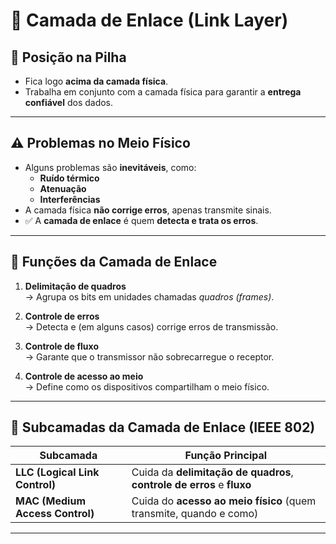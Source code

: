# 🧩 Camada de Enlace (Link Layer)

## 🧬 Posição na Pilha
- Fica logo **acima da camada física**.
- Trabalha em conjunto com a camada física para garantir a **entrega confiável** dos dados.

---

## ⚠️ Problemas no Meio Físico
- Alguns problemas são **inevitáveis**, como:
  - **Ruído térmico**
  - **Atenuação**
  - **Interferências**
- A camada física **não corrige erros**, apenas transmite sinais.
- ✅ A **camada de enlace** é quem **detecta e trata os erros**.

---

## 🎯 Funções da Camada de Enlace
1. **Delimitação de quadros**  
   → Agrupa os bits em unidades chamadas *quadros (frames)*.
   
2. **Controle de erros**  
   → Detecta e (em alguns casos) corrige erros de transmissão.

3. **Controle de fluxo**  
   → Garante que o transmissor não sobrecarregue o receptor.

4. **Controle de acesso ao meio**  
   → Define como os dispositivos compartilham o meio físico.

---

## 🧱 Subcamadas da Camada de Enlace (IEEE 802)

| Subcamada | Função Principal |
|-----------|------------------|
| **LLC (Logical Link Control)** | Cuida da **delimitação de quadros**, **controle de erros** e **fluxo** |
| **MAC (Medium Access Control)** | Cuida do **acesso ao meio físico** (quem transmite, quando e como) |

---
